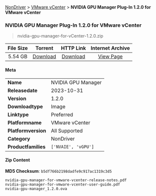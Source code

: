 
[NonDriver](/README.md)  >  [VMware vCenter](/index/NonDriver/VMware_vCenter.md)  >  **NVIDIA GPU Manager Plug-In 1.2.0 for VMware vCenter**


###    NVIDIA GPU Manager Plug-In 1.2.0 for VMware vCenter

> nvidia-gpu-manager-for-vCenter-1.2.0.zip   


| **File Size** | **Torrent**  | **HTTP Link** | **Internet Archive** |
|:-------------:|:------------:|:-------------:|:--------------------:|
| 5.54 GB |  [Download](https://archive.org/download/nvgpu_nvidia-gpu-manager-for-vCenter-1.2.0.zip/nvgpu_nvidia-gpu-manager-for-vCenter-1.2.0.zip_archive.torrent)       | [Download](https://archive.org/compress/nvgpu_nvidia-gpu-manager-for-vCenter-1.2.0.zip) | [View Page](https://archive.org/details/nvgpu_nvidia-gpu-manager-for-vCenter-1.2.0.zip)       |

#### Meta

<table>
<tr><td><strong>Name</strong></td><td>NVIDIA GPU Manager</td></tr>
<tr><td><strong>Releasedate</strong></td><td>2023-10-31</td></tr>
<tr><td><strong>Version</strong></td><td>1.2.0</td></tr>
<tr><td><strong>Downloadtype</strong></td><td>Image</td></tr>
<tr><td><strong>Linktype</strong></td><td>Preferred</td></tr>
<tr><td><strong>Platformname</strong></td><td>VMware vCenter</td></tr>
<tr><td><strong>Platformversion</strong></td><td>All Supported</td></tr>
<tr><td><strong>Category</strong></td><td>NonDriver</td></tr>
<tr><td><strong>Productfamilies</strong></td><td><code>['NVAIE', 'vGPU']</code></td></tr>
</table>

#### Zip Content

**MD5 Checksum**: `b5df766b2198dadfe9c917ac1319c3d5`

```text
nvidia-gpu-manager-for-vmware-vcenter-release-notes.pdf
nvidia-gpu-manager-for-vmware-vcenter-user-guide.pdf
nvidia-gpu-manager_1.2.0.ova
```